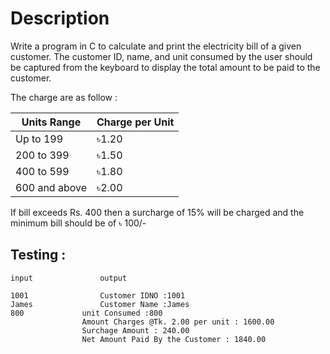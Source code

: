# Description 

Write a program in C to calculate and print the electricity bill of a given customer. The
customer ID, name, and unit consumed by the user should be captured from the keyboard
to display the total amount to be paid to the customer.

The charge are as follow :

| Units Range               | Charge per Unit |
|---------------------------|-----------------|
| Up to 199                 | ৳1.20           |
| 200 to 399                | ৳1.50           |
| 400 to 599                | ৳1.80           |
| 600 and above             | ৳2.00           |


If bill exceeds Rs. 400 then a surcharge of 15% will be charged and the minimum bill
should be of ৳ 100/-

## Testing : 

	input 				output

	1001				Customer IDNO :1001
	James				Customer Name :James
	800				unit Consumed :800
					Amount Charges @Tk. 2.00 per unit : 1600.00
					Surchage Amount : 240.00
					Net Amount Paid By the Customer : 1840.00